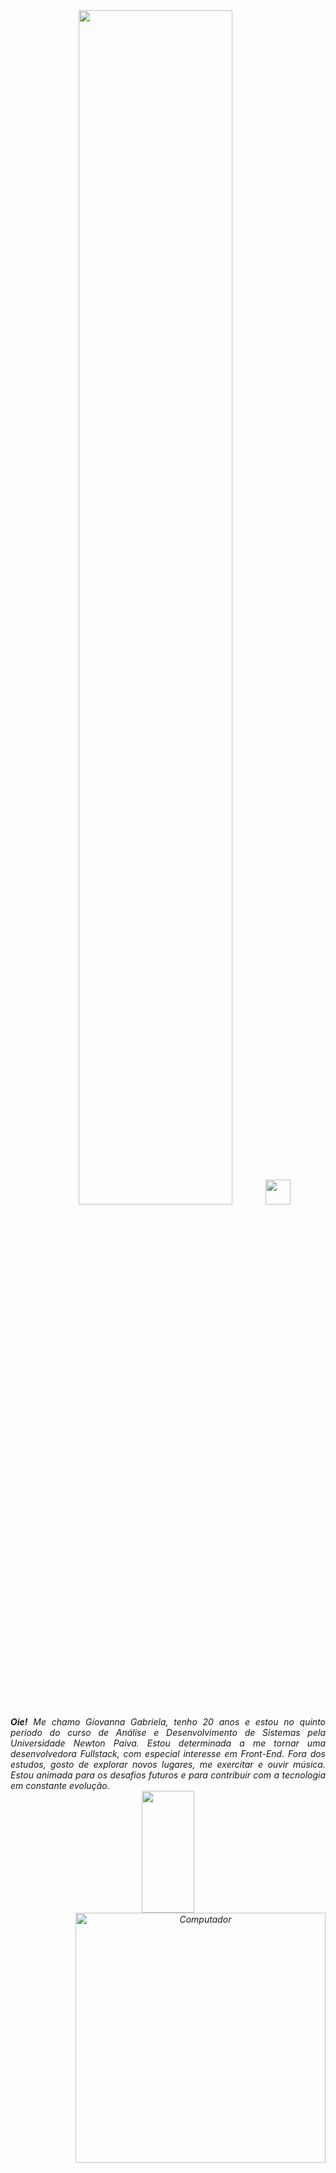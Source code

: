 <div align="center">
<img src="https://readme-typing-svg.demolab.com?font=Fira+Code&pause=1000&color=F784DA&random=false&width=435&lines=Oie!+Sou+a+Giovanna+ッ; Seja+bem-vindo+ao+meu+GitHub!" width="70%" /><img src="https://raw.githubusercontent.com/innng/innng/master/assets/kyubey.gif" height="40" />
<br>
  <div align="justify">
<i><b>Oie!</b> Me chamo Giovanna Gabriela, tenho 20 anos e estou no quinto período do curso de Análise e Desenvolvimento de Sistemas pela Universidade Newton Paiva. Estou determinada a me tornar uma desenvolvedora Fullstack, com especial interesse em Front-End. Fora dos estudos, gosto de explorar novos lugares, me exercitar e ouvir música. Estou animada para os desafios futuros e para contribuir com a tecnologia em constante evolução. <br />
</div>
  <img width="41%" height="195px" src="https://github-readme-stats.vercel.app/api/top-langs/?username=giovanna252gabriela&layout=compact&hide_border=true&title_color=FCBAFF&text_color=c9d1d9&bg_color=0d1117" /> 
  <img src="https://raw.githubusercontent.com/MicaelliMedeiros/micaellimedeiros/master/image/computer-illustration.png" min-width="400px" max-width="400px" width="400px" align="right" alt="Computador">

  <br>

</div>

</div>

